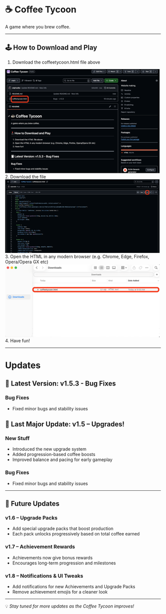 # ☕ Coffee Tycoon

A game where you brew coffee.

---

## 🕹️ How to Download and Play
1. Download the coffeetycoon.html file above
<img src="Images/Open.png" alt="Open" width="500">
2. Download the file
<img src="Images/Download.png" alt="Download" width="500">
3. Open the HTML in any modern browser (e.g. Chrome, Edge, Firefox, Opera/Opera GX etc)
<img src="Images/Files.png" alt="Download" width="500">
4. Have fun!

---

# Updates

## 🧾 Latest Version: v1.5.3 - Bug Fixes
### Bug Fixes
- Fixed minor bugs and stability issues

## 🧾 Last Major Update: v1.5 – Upgrades!
### New Stuff
- Introduced the new upgrade system
- Added progression-based coffee boosts
- Improved balance and pacing for early gameplay

### Bug Fixes
- Fixed minor bugs and stability issues

---

## 🚀 Future Updates

### v1.6 – Upgrade Packs
- Add special upgrade packs that boost production
- Each pack unlocks progressively based on total coffee earned

### v1.7 – Achievement Rewards
- Achievements now give bonus rewards
- Encourages long-term progression and milestones

### v1.8 – Notifications & UI Tweaks
- Add notifications for new Achievements and Upgrade Packs
- Remove achievement emojis for a cleaner look

---

💡 *Stay tuned for more updates as the Coffee Tycoon improves!*
